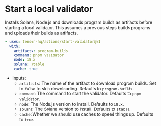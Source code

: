 # Start a local validator

Installs Solana, Node.js and downloads program builds as artifacts before starting a local validator. This assumes a previous steps builds programs and uploads their builds as artifacts.

```yaml
- uses: tensor-hq/actions/start-validator@v1
  with:
    artifacts: program-builds
    command: pnpm validator
    node: 18.x
    solana: stable
    cache: true
```

- Inputs:
  - `artifacts`: The name of the artifact to download program builds. Set to `false` to skip downloading. Defaults to `program-builds`.
  - `command`: The command to start the validator. Defaults to `pnpm validator`.
  - `node`: The Node.js version to install. Defaults to `18.x`.
  - `solana`: The Solana version to install. Defaults to `stable`.
  - `cache`: Whether we should use caches to speed things up. Defaults to `true`.
